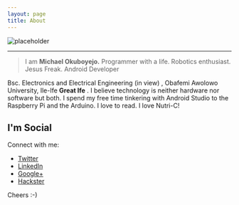 ```yaml
---
layout: page
title: About
---
```


<img class="picture" src="{{ '/assets/michael.jpg' | prepend: site.baseurl }}" alt="placeholder"> 
</img>

----

> I am **Michael Okuboyejo.** Programmer with a life. Robotics enthusiast. Jesus Freak. Android Developer

Bsc. Electronics and Electrical Engineering (in view) , Obafemi Awolowo University, Ile-Ife **Great Ife** . I believe technology is neither hardware nor software but both. I spend my free time tinkering with Android Studio to the Raspberry Pi and the Arduino. I love to read. I love Nutri-C!




## I'm Social

Connect with me:

* [Twitter](http://twitter.com/mykelokuboyejo)
* [LinkedIn](https://linkedin.com/michael)
* [Google+](http://sublimetext.org)
* [Hackster](http://hackster.io/michael)

Cheers :-)